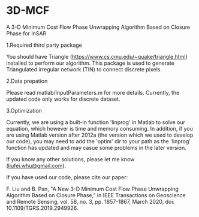 # 3D-MCF
A 3-D Minimum Cost Flow Phase Unwrapping Algorithm Based on Closure Phase for InSAR

1.Required third party package

You should have Triangle (https://www.cs.cmu.edu/~quake/triangle.html) installed to perform our algorithm. This package is used to generate Triangulated irregular network (TIN) to connect discrete pixels.


2.Data prepation

Please read matlab/InputParameters.m for more details. Currently, the updated code only works for discrete dataset.


3.Optimization

Currently, we are using a built-in function 'linprog' in Matlab to solve our equation, which however is time and memory consuming. In addition, if you are using Matlab version after 2012a (the version which we used to develop our code), you may need to add the 'optim' dir to your path as the 'linprog' function has updated and may casue some problems in the later version.

If you know any other solutions, please let me know (liufei.whu@gmail.com).




If you have used our code, please cite our paper: 

F. Liu and B. Pan, "A New 3-D Minimum Cost Flow Phase Unwrapping Algorithm Based on Closure Phase," in IEEE Transactions on Geoscience and Remote Sensing, vol. 58, no. 3, pp. 1857-1867, March 2020, doi: 10.1109/TGRS.2019.2949926.
